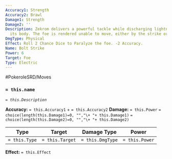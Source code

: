 ```yaml
---
Accuracy1: Strength
Accuracy2: Brawl
Damage1: Strength
Damage2: ''
Description: Zekrom delivers a powerful tackle while discharging lightning through
  its body. The foe is rendered unable to move, either by the strike or the electricity
DmgType: Physical
Effect: Roll 2 Chance Dice to Paralyze the foe. -2 Accuracy.
Name: Bolt Strike
Power: 6
Target: Foe
Type: Electric
---
```


#PokeroleSRD/Moves

### `= this.name` 
*`= this.Description`*

**Accuracy:** `= this.Accuracy1` + `= this.Accuracy2`
**Damage:** `= this.Power` `= choice(length(this.Damage1)=0, "","\+ "+ this.Damage1)` `= choice(length(this.Damage2)=0, "","\+ "+ this.Damage2)`

| Type          | Target          | Damage Type          | Power          |
| ------------- | --------------- | ---------------- | -------------- |
| `= this.Type` | `= this.Target` | `= this.DmgType` | `= this.Power` | 

**Effect:** `= this.Effect`